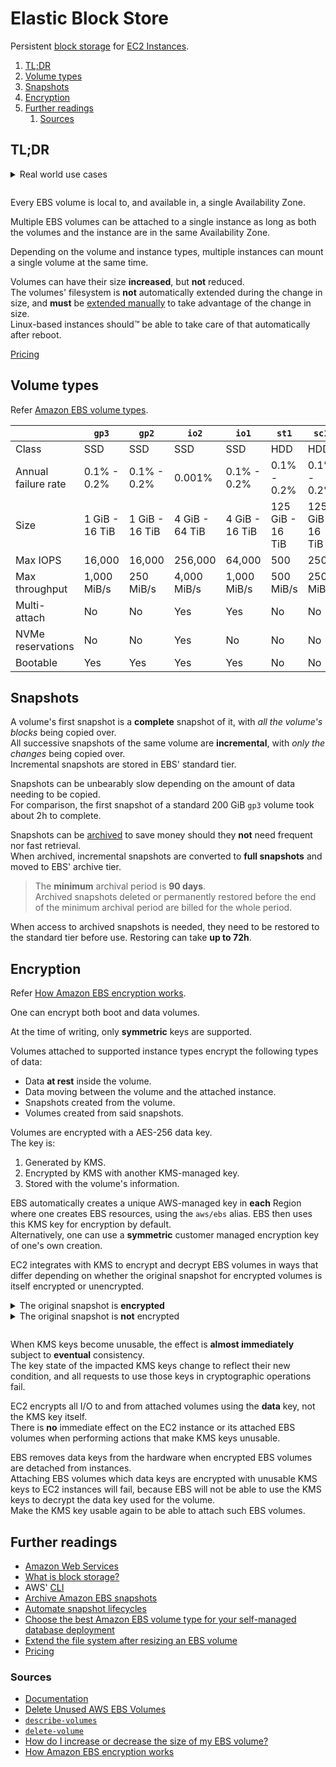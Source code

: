 # Elastic Block Store

Persistent [block storage][what is block storage?] for [EC2 Instances][ec2].

1. [TL;DR](#tldr)
1. [Volume types](#volume-types)
1. [Snapshots](#snapshots)
1. [Encryption](#encryption)
1. [Further readings](#further-readings)
   1. [Sources](#sources)

## TL;DR

<details style="padding-bottom: 1em;">
  <summary>Real world use cases</summary>

```sh
# Clean up unused volumes.
aws ec2 describe-volumes --output 'text' --filters 'Name=status,Values=available' \
  --query "Volumes[?CreateTime<'2018-03-31'].VolumeId" \
| xargs -pn '1' aws ec2 delete-volume --volume-id

# Check state of snapshots.
aws ec2 describe-snapshots --snapshot-ids 'snap-0123456789abcdef0' \
  --query 'Snapshots[].{"State": State,"Progress": Progress}' --output 'yaml'

# Wait for snapshots to finish.
aws ec2 wait snapshot-completed --snapshot-ids 'snap-0123456789abcdef0'
```

</details>

Every EBS volume is local to, and available in, a single Availability Zone.

Multiple EBS volumes can be attached to a single instance as long as both the volumes and the instance are in the same
Availability Zone.

Depending on the volume and instance types, multiple instances can mount a single volume at the same time.

Volumes can have their size **increased**, but **not** reduced.<br/>
The volumes' filesystem is **not** automatically extended during the change in size, and **must** be
[extended manually][Extend the file system after resizing an EBS volume] to take advantage of the change in size.<br/>
Linux-based instances should™ be able to take care of that automatically after reboot.

[Pricing][amazon ebs pricing]

## Volume types

Refer [Amazon EBS volume types].

|                     | `gp3`          | `gp2`          | `io2`          | `io1`          | `st1`            | `sc1`            |
| ------------------- | -------------- | -------------- | -------------- | -------------- | ---------------- | ---------------- |
| Class               | SSD            | SSD            | SSD            | SSD            | HDD              | HDD              |
| Annual failure rate | 0.1% - 0.2%    | 0.1% - 0.2%    | 0.001%         | 0.1% - 0.2%    | 0.1% - 0.2%      | 0.1% - 0.2%      |
| Size                | 1 GiB - 16 TiB | 1 GiB - 16 TiB | 4 GiB - 64 TiB | 4 GiB - 16 TiB | 125 GiB - 16 TiB | 125 GiB - 16 TiB |
| Max IOPS            | 16,000         | 16,000         | 256,000        | 64,000         | 500              | 250              |
| Max throughput      | 1,000 MiB/s    | 250 MiB/s      | 4,000 MiB/s    | 1,000 MiB/s    | 500 MiB/s        | 250 MiB/s        |
| Multi-attach        | No             | No             | Yes            | Yes            | No               | No               |
| NVMe reservations   | No             | No             | Yes            | No             | No               | No               |
| Bootable            | Yes            | Yes            | Yes            | Yes            | No               | No               |

## Snapshots

A volume's first snapshot is a **complete** snapshot of it, with _all the volume's blocks_ being copied over.<br/>
All successive snapshots of the same volume are **incremental**, with _only the changes_ being copied over.<br/>
Incremental snapshots are stored in EBS' standard tier.

Snapshots can be unbearably slow depending on the amount of data needing to be copied.<br/>
For comparison, the first snapshot of a standard 200 GiB `gp3` volume took about 2h to complete.

Snapshots can be [archived][archive amazon ebs snapshots] to save money should they **not** need frequent nor fast
retrieval.<br/>
When archived, incremental snapshots are converted to **full snapshots** and moved to EBS' archive tier.

> The **minimum** archival period is **90 days**.<br/>
> Archived snapshots deleted or permanently restored before the end of the minimum archival period are billed for the
> whole period.

When access to archived snapshots is needed, they need to be restored to the standard tier before use. Restoring can
take **up to 72h**.

## Encryption

Refer [How Amazon EBS encryption works].

One can encrypt both boot and data volumes.

At the time of writing, only **symmetric** keys are supported.

Volumes attached to supported instance types encrypt the following types of data:

- Data **at rest** inside the volume.
- Data moving between the volume and the attached instance.
- Snapshots created from the volume.
- Volumes created from said snapshots.

Volumes are encrypted with a AES-256 data key.<br/>
The key is:

1. Generated by KMS.
1. Encrypted by KMS with another KMS-managed key.
1. Stored with the volume's information.

EBS automatically creates a unique AWS-managed key in **each** Region where one creates EBS resources, using the
`aws/ebs` alias. EBS then uses this KMS key for encryption by default.<br/>
Alternatively, one can use a **symmetric** customer managed encryption key of one's own creation.

EC2 integrates with KMS to encrypt and decrypt EBS volumes in ways that differ depending on whether the original
snapshot for encrypted volumes is itself encrypted or unencrypted.

<details>
  <summary>The original snapshot is <b>encrypted</b></summary>

1. EC2 sends a `GenerateDataKeyWithoutPlaintext` request to KMS specifying the KMS key for volume encryption.
1. If the volume is encrypted using the same key as the snapshot, KMS encrypts that key using that same data key as
   the snapshot.<br/>
   If the volume is encrypted using a different KMS key, KMS generates a new data key and encrypts it using the
   specified key. The encrypted data key is then sent to EBS to be stored with the volume metadata.
1. When attaching the encrypted volume to an instance, EC2 sends a `CreateGrant` request to KMS to be allowed to
   decrypt the data key.
1. KMS decrypts the encrypted data key and sends the decrypted data key to EC2.
1. EC2 uses the plaintext data key in the Nitro hardware to encrypt disk I/O to the volume.<br/>
   The plaintext data key persists in memory as long as the volume is attached to the instance.

</details>

<details style="padding-bottom: 1em;">
  <summary>The original snapshot is <b>not</b> encrypted</summary>

1. EC2 sends a `CreateGrant` request to KMS to be allowed to encrypt the volume that is being created from the snapshot.
1. EC2 sends a `GenerateDataKeyWithoutPlaintext` request to KMS specifying the key chosen for volume encryption.
1. KMS generates a new data key, encrypts it using the specified key, and sends the encrypted data key to EBS to be
   stored with the volume metadata.
1. EC2 sends a `Decrypt` request to KMS to decrypt the encrypted data key, which it then uses to encrypt the volume's
   data.
1. When attaching the encrypted volume to an instance, EC2 sends:

   1. A `CreateGrant` request to KMS to be allowed to decrypt the data key.
   1. A `Decrypt` request to KMS specifying the encrypted data key.

1. KMS decrypts the encrypted data key and sends the decrypted data key back to EC2.
1. EC2 uses the plaintext data key in the Nitro hardware to encrypt disk I/O to the volume.<br/>
   The plaintext data key persists in memory as long as the volume is attached to the instance.

</details>

When KMS keys become unusable, the effect is **almost immediately** subject to **eventual** consistency.<br/>
The key state of the impacted KMS keys change to reflect their new condition, and all requests to use those keys in
cryptographic operations fail.

EC2 encrypts all I/O to and from attached volumes using the **data** key, not the KMS key itself.<br/>
There is **no** immediate effect on the EC2 instance or its attached EBS volumes when performing actions that make KMS
keys unusable.

EBS removes data keys from the hardware when encrypted EBS volumes are detached from instances.<br/>
Attaching EBS volumes which data keys are encrypted with unusable KMS keys to EC2 instances will fail, because EBS will
not be able to use the KMS keys to decrypt the data key used for the volume.<br/>
Make the KMS key usable again to be able to attach such EBS volumes.

## Further readings

- [Amazon Web Services]
- [What is block storage?]
- AWS' [CLI]
- [Archive Amazon EBS snapshots]
- [Automate snapshot lifecycles]
- [Choose the best Amazon EBS volume type for your self-managed database deployment]
- [Extend the file system after resizing an EBS volume]
- [Pricing][amazon ebs pricing]

### Sources

- [Documentation]
- [Delete Unused AWS EBS Volumes]
- [`describe-volumes`][describe-volumes]
- [`delete-volume`][delete-volume]
- [How do I increase or decrease the size of my EBS volume?]
- [How Amazon EBS encryption works]

<!--
  Reference
  ═╬═Time══
  -->

<!-- Knowledge base -->
[amazon web services]: README.md
[cli]: cli.md
[ec2]: ec2.md

<!-- Upstream -->
[amazon ebs pricing]: https://aws.amazon.com/ebs/pricing/
[amazon ebs volume types]: https://docs.aws.amazon.com/ebs/latest/userguide/ebs-volume-types.html
[archive amazon ebs snapshots]: https://docs.aws.amazon.com/ebs/latest/userguide/snapshot-archive.html
[automate snapshot lifecycles]: https://docs.aws.amazon.com/ebs/latest/userguide/snapshot-ami-policy.html
[choose the best amazon ebs volume type for your self-managed database deployment]: https://aws.amazon.com/blogs/storage/how-to-choose-the-best-amazon-ebs-volume-type-for-your-self-managed-database-deployment/
[delete-volume]: https://docs.aws.amazon.com/cli/latest/reference/ec2/delete-volume.html
[describe-volumes]: https://docs.aws.amazon.com/cli/latest/reference/ec2/describe-volumes.html
[documentation]: https://docs.aws.amazon.com/ebs/
[extend the file system after resizing an ebs volume]: https://docs.aws.amazon.com/ebs/latest/userguide/recognize-expanded-volume-linux.html
[how amazon ebs encryption works]: https://docs.aws.amazon.com/ebs/latest/userguide/how-ebs-encryption-works.html
[how do i increase or decrease the size of my ebs volume?]: https://repost.aws/knowledge-center/ebs-increase-decrease-volume-size
[what is block storage?]: https://aws.amazon.com/what-is/block-storage/

<!-- Others -->
[delete unused aws ebs volumes]: https://www.nops.io/unused-aws-ebs-volumes/
